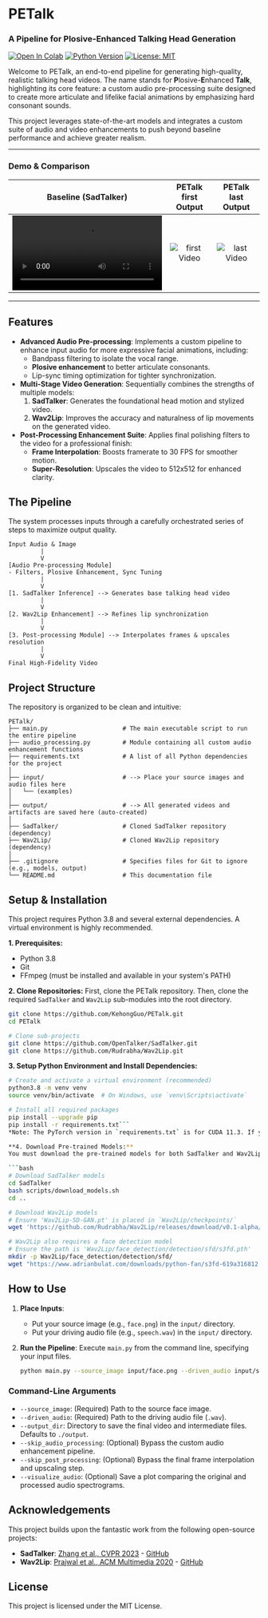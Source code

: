 # PETalk
### A Pipeline for Plosive-Enhanced Talking Head Generation

[![Open In Colab](https://colab.research.google.com/assets/colab-badge.svg)](https://colab.research.google.com/drive/1c6eDLz7lzaEfd4jRNdKOwggxWLWQGslC#scrollTo=wFPyLufX-RiF)
[![Python Version](https://img.shields.io/badge/Python-3.8-blue.svg)](https://www.python.org/downloads/release/python-380/)
[![License: MIT](https://img.shields.io/badge/License-MIT-yellow.svg)](https://opensource.org/licenses/MIT)


Welcome to PETalk, an end-to-end pipeline for generating high-quality, realistic talking head videos. The name stands for **P**losive-**E**nhanced **Talk**, highlighting its core feature: a custom audio pre-processing suite designed to create more articulate and lifelike facial animations by emphasizing hard consonant sounds.

This project leverages state-of-the-art models and integrates a custom suite of audio and video enhancements to push beyond baseline performance and achieve greater realism.

---

### Demo & Comparison

| Baseline (SadTalker) | PETalk first Output | PETalk last Output |
| :---: | :---: | :---: |
| ![Baseline Video](https://raw.githubusercontent.com/KehongGuo/PETalk/assets/SadTalker-Output.mp4) | ![first Video](link/to/your/final_enhanced.gif) | ![last Video](link/to/your/final_enhanced.gif) |

---

## Features

-   **Advanced Audio Pre-processing**: Implements a custom pipeline to enhance input audio for more expressive facial animations, including:
    -   Bandpass filtering to isolate the vocal range.
    -   **Plosive enhancement** to better articulate consonants.
    -   Lip-sync timing optimization for tighter synchronization.
-   **Multi-Stage Video Generation**: Sequentially combines the strengths of multiple models:
    1.  **SadTalker**: Generates the foundational head motion and stylized video.
    2.  **Wav2Lip**: Improves the accuracy and naturalness of lip movements on the generated video.
-   **Post-Processing Enhancement Suite**: Applies final polishing filters to the video for a professional finish:
    -   **Frame Interpolation**: Boosts framerate to 30 FPS for smoother motion.
    -   **Super-Resolution**: Upscales the video to 512x512 for enhanced clarity.

## The Pipeline

The system processes inputs through a carefully orchestrated series of steps to maximize output quality.

```
Input Audio & Image
         |
         V
[Audio Pre-processing Module]
- Filters, Plosive Enhancement, Sync Tuning
         |
         V
[1. SadTalker Inference] --> Generates base talking head video
         |
         V
[2. Wav2Lip Enhancement] --> Refines lip synchronization
         |
         V
[3. Post-processing Module] --> Interpolates frames & upscales resolution
         |
         V
Final High-Fidelity Video
```

## Project Structure

The repository is organized to be clean and intuitive:

```
PETalk/
├── main.py                     # The main executable script to run the entire pipeline
├── audio_processing.py         # Module containing all custom audio enhancement functions
├── requirements.txt            # A list of all Python dependencies for the project
│
├── input/                      # --> Place your source images and audio files here
│   └── (examples)
│
├── output/                     # --> All generated videos and artifacts are saved here (auto-created)
│
├── SadTalker/                  # Cloned SadTalker repository (dependency)
├── Wav2Lip/                    # Cloned Wav2Lip repository (dependency)
│
├── .gitignore                  # Specifies files for Git to ignore (e.g., models, output)
└── README.md                   # This documentation file
```

## Setup & Installation

This project requires Python 3.8 and several external dependencies. A virtual environment is highly recommended.

**1. Prerequisites:**
- Python 3.8
- Git
- FFmpeg (must be installed and available in your system's PATH)

**2. Clone Repositories:**
First, clone the PETalk repository. Then, clone the required `SadTalker` and `Wav2Lip` sub-modules into the root directory.

```bash
git clone https://github.com/KehongGuo/PETalk.git
cd PETalk

# Clone sub-projects
git clone https://github.com/OpenTalker/SadTalker.git
git clone https://github.com/Rudrabha/Wav2Lip.git
```

**3. Setup Python Environment and Install Dependencies:**

```bash
# Create and activate a virtual environment (recommended)
python3.8 -m venv venv
source venv/bin/activate  # On Windows, use `venv\Scripts\activate`

# Install all required packages
pip install --upgrade pip
pip install -r requirements.txt```
*Note: The PyTorch version in `requirements.txt` is for CUDA 11.3. If you have a different CUDA version, please install the appropriate PyTorch build from their [official website](https://pytorch.org/get-started/locally/).*

**4. Download Pre-trained Models:**
You must download the pre-trained models for both SadTalker and Wav2Lip.

```bash
# Download SadTalker models
cd SadTalker
bash scripts/download_models.sh
cd ..

# Download Wav2Lip models
# Ensure 'Wav2Lip-SD-GAN.pt' is placed in `Wav2Lip/checkpoints/`
wget 'https://github.com/Rudrabha/Wav2Lip/releases/download/v0.1-alpha/Wav2Lip_GAN.pth' -O 'Wav2Lip/checkpoints/Wav2Lip-SD-GAN.pt'

# Wav2Lip also requires a face detection model
# Ensure the path is 'Wav2Lip/face_detection/detection/sfd/s3fd.pth'
mkdir -p Wav2Lip/face_detection/detection/sfd/
wget "https://www.adrianbulat.com/downloads/python-fan/s3fd-619a316812.pth" -O "Wav2Lip/face_detection/detection/sfd/s3fd.pth"
```

## How to Use

1.  **Place Inputs**:
    -   Put your source image (e.g., `face.png`) in the `input/` directory.
    -   Put your driving audio file (e.g., `speech.wav`) in the `input/` directory.

2.  **Run the Pipeline**:
    Execute `main.py` from the command line, specifying your input files.

    ```bash
    python main.py --source_image input/face.png --driven_audio input/speech.wav --output_dir output_content
    ```

### Command-Line Arguments

-   `--source_image`: (Required) Path to the source face image.
-   `--driven_audio`: (Required) Path to the driving audio file (`.wav`).
-   `--output_dir`: Directory to save the final video and intermediate files. Defaults to `./output`.
-   `--skip_audio_processing`: (Optional) Bypass the custom audio enhancement pipeline.
-   `--skip_post_processing`: (Optional) Bypass the final frame interpolation and upscaling step.
-   `--visualize_audio`: (Optional) Save a plot comparing the original and processed audio spectrograms.

## Acknowledgements

This project builds upon the fantastic work from the following open-source projects:
-   **SadTalker**: [Zhang et al., CVPR 2023](https://arxiv.org/abs/2211.12194) - [GitHub](https://github.com/OpenTalker/SadTalker)
-   **Wav2Lip**: [Prajwal et al., ACM Multimedia 2020](https://arxiv.org/abs/2008.10010) - [GitHub](https://github.com/Rudrabha/Wav2Lip)

## License
This project is licensed under the MIT License.
